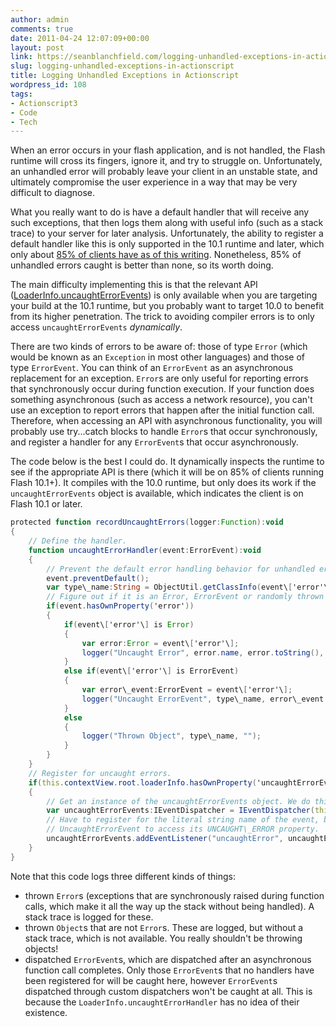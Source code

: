 ```yaml
---
author: admin
comments: true
date: 2011-04-24 12:07:09+00:00
layout: post
link: https://seanblanchfield.com/logging-unhandled-exceptions-in-actionscript/
slug: logging-unhandled-exceptions-in-actionscript
title: Logging Unhandled Exceptions in Actionscript
wordpress_id: 108
tags:
- Actionscript3
- Code
- Tech
---
```


When an error occurs in your flash application, and is not handled, the Flash runtime will cross its fingers, ignore it, and try to struggle on. Unfortunately, an unhandled error will probably leave your client in an unstable state, and ultimately compromise the user experience in a way that may be very difficult to diagnose.
<!-- more -->
What you really want to do is have a default handler that will receive any such exceptions, that then logs them along with useful info (such as a stack trace) to your server for later analysis. Unfortunately, the ability to register a default handler like this is only supported in the 10.1 runtime and later, which only about [85% of clients have as of this writing](http://www.adobe.com/products/player_census/flashplayer/version_penetration.html). Nonetheless, 85% of unhandled errors caught is better than none, so its worth doing.

The main difficulty implementing this is that the relevant API ([LoaderInfo.uncaughtErrorEvents](http://help.adobe.com/en_US/FlashPlatform/beta/reference/actionscript/3/flash/events/UncaughtErrorEvent.html)) is only available when you are targeting your build at the 10.1 runtime, but you probably want to target 10.0 to benefit from its higher penetration. The trick to avoiding compiler errors is to only access `uncaughtErrorEvents` _dynamically_.

There are two kinds of errors to be aware of: those of type `Error` (which would be known as an `Exception` in most other languages) and those of type `ErrorEvent`. You can think of an `ErrorEvent` as an asynchronous replacement for an exception. `Error`s are only useful for reporting errors that synchronously occur during function execution. If your function does something asynchronous (such as access a network resource), you can't use an exception to report errors that happen after the initial function call. Therefore, when accessing an API with asynchronous functionality, you will probably use try...catch blocks to handle `Error`s that occur synchronously, and register a handler for any `ErrorEvent`s that occur asynchronously.

The code below is the best I could do. It dynamically inspects the runtime to see if the appropriate API is there (which it will be on 85% of clients running Flash 10.1+). It compiles with the 10.0 runtime, but only does its work if the `uncaughtErrorEvents` object is available, which indicates the client is on Flash 10.1 or later.

``` actionscript
protected function recordUncaughtErrors(logger:Function):void
{
    // Define the handler.
    function uncaughtErrorHandler(event:ErrorEvent):void
    {
        // Prevent the default error handling behavior for unhandled errors (e.g., ugly stack trace).
        event.preventDefault();
        var type\_name:String = ObjectUtil.getClassInfo(event\['error'\]).name;
        // Figure out if it is an Error, ErrorEvent or randomly thrown Object.
        if(event.hasOwnProperty('error'))
        {
            if(event\['error'\] is Error)
            {
                var error:Error = event\['error'\];
                logger("Uncaught Error", error.name, error.toString(), error.getStackTrace());
            }
            else if(event\['error'\] is ErrorEvent)
            {
                var error\_event:ErrorEvent = event\['error'\];
                logger("Uncaught ErrorEvent", type\_name, error\_event.type);
            }
            else
            {
                logger("Thrown Object", type\_name, "");
            }
        }
    }
    // Register for uncaught errors.
    if(this.contextView.root.loaderInfo.hasOwnProperty('uncaughtErrorEvents'))
    {
        // Get an instance of the uncaughtErrorEvents object. We do this in a way that will compile in runtimes < 10.1.
        var uncaughtErrorEvents:IEventDispatcher = IEventDispatcher(this.contextView.root.loaderInfo\["uncaughtErrorEvents"\]);
        // Have to register for the literal string name of the event, because we cannot import
        // UncaughtErrorEvent to access its UNCAUGHT\_ERROR property.
        uncaughtErrorEvents.addEventListener("uncaughtError", uncaughtErrorHandler);
    }
}
```

Note that this code logs three different kinds of things:

*   thrown `Error`s (exceptions that are synchronously raised during function calls, which make it all the way up the stack without being handled). A stack trace is logged for these.
*   thrown `Object`s that are not `Error`s. These are logged, but without a stack trace, which is not available. You really shouldn't be throwing objects!
*   dispatched `ErrorEvent`s, which are dispatched after an asynchronous function call completes. Only those `ErrorEvent`s that no handlers have been registered for will be caught here, however `ErrorEvent`s dispatched through custom dispatchers won't be caught at all. This is because the `LoaderInfo.uncaughtErrorHandler` has no idea of their existence.